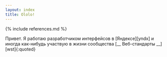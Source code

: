 ```yaml
---
layout: index
title: Ololo!
---
```

{% include references.md %}

Привет. Я работаю разработчиком интерфейсов в [Яндексе][yndx] и иногда как-нибудь участвую в жизни сообщества [__ Веб-стандарты __][wst]{:quoted}
